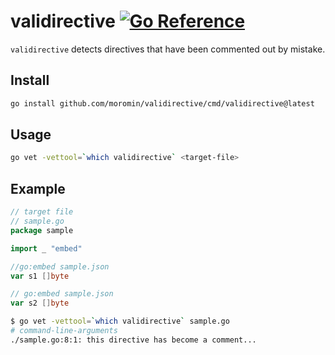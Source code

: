 # validirective [![Go Reference](https://pkg.go.dev/badge/github.com/moromin/validirective.svg)](https://pkg.go.dev/github.com/moromin/validirective)
`validirective` detects directives that have been commented out by mistake.

## Install
```bash
go install github.com/moromin/validirective/cmd/validirective@latest
```

## Usage
```bash
go vet -vettool=`which validirective` <target-file>
```

## Example
```go
// target file
// sample.go
package sample

import _ "embed"

//go:embed sample.json
var s1 []byte

// go:embed sample.json
var s2 []byte
```
```bash
$ go vet -vettool=`which validirective` sample.go
# command-line-arguments
./sample.go:8:1: this directive has become a comment...
```

